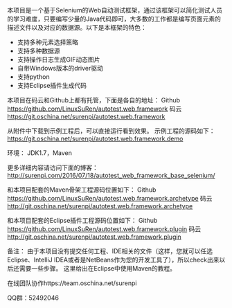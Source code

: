 本项目是一个基于Selenium的Web自动测试框架，通过该框架可以简化测试人员的学习难度，只要编写少量的Java代码即可，大多数的工作都是编写页面元素的描述文件以及对应的数据源。以下是本框架的特色：
- 支持多种元素选择策略
- 支持多种数据源
- 支持操作日志生成GIF动态图片
- 自带Windows版本的driver驱动
- 支持python
- 支持Eclipse插件生成代码

本项目在码云和Github上都有托管，下面是各自的地址：
Github  https://github.com/LinuxSuRen/autotest.web.framework
码云    https://git.oschina.net/surenpi/autotest.web.framework

从附件中下载到示例工程后，可以直接运行看到效果。
示例工程的源码如下：
https://git.oschina.net/surenpi/autotest.web.framework.demo

环境：
JDK1.7，Maven

更多详细内容请访问下面的博客：
http://surenpi.com/2016/07/18/autotest_web_framework_base_selenium/

和本项目配套的Maven骨架工程源码位置如下：
Github  https://github.com/LinuxSuRen/autotest.web.framework.archetype
码云    http://git.oschina.net/surenpi/autotest.web.framework.archetype

和本项目配套的Eclipse插件工程源码位置如下：
Github  https://github.com/LinuxSuRen/autotest.web.framework.plugin
码云    http://git.oschina.net/surenpi/autotest.web.framework.plugin

备注：
由于本项目没有提交任何工程、IDE相关的文件（这样，您就可以任选Eclipse、IntelliJ IDEA或者是NetBeans作为您的开发工具了），所以check出来以后还需要一些步骤。
这里给出在Eclipse中使用Maven的教程。

在线团队协作https://team.oschina.net/surenpi

QQ群：52492046
